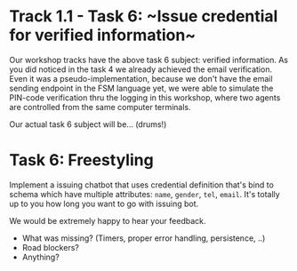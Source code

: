# Track 1.1 - Task 6: ~Issue credential for verified information~

Our workshop tracks have the above task 6 subject: verified information. As you
did noticed in the task 4 we already achieved the email verification. Even it
was a pseudo-implementation, because we don't have the email sending endpoint
in the FSM language yet, we were able to simulate the PIN-code verification
thru the logging in this workshop, where two agents are controlled from the same
computer terminals.

Our actual task 6 subject will be... (drums!)

# Task 6: Freestyling

Implement a issuing chatbot that uses credential definition that's bind to
schema which have multiple attributes: `name`, `gender`, `tel`, `email`. It's
totally up to you how long you want to go with issuing bot.

We would be extremely happy to hear your feedback.
- What was missing? (Timers, proper error handling, persistence, ..)
- Road blockers?
- Anything?
